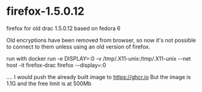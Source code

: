 # firefox-1.5.0.12
firefox for old drac 1.5.0.12 based on fedora 6

Old encryptions have been removed from browser, so now it's not possible to connect to them unless using an old version of firefox.

run with
docker run -e DISPLAY=:0 -v /tmp/.X11-unix:/tmp/.X11-unix --net host -it firefox-drac firefox --display=:0


.... I would push the already built image to https://ghcr.io
But the image is 1.1G and the free limit is at 500Mb
